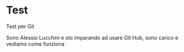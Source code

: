 # Test
Test per Git

Sono Alessio Lucchini e sto imparando ad usare Git Hub, sono carico e vediamo come funziona

